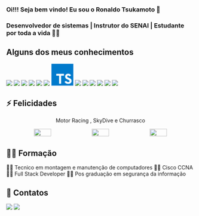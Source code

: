 ### Oi!!! Seja bem vindo! Eu sou o Ronaldo Tsukamoto 👋
### Desenvolvedor de sistemas | Instrutor do SENAI | Estudante por toda a vida 👩‍💻

##  Alguns dos meus conhecimentos 
<div style="display: inline_block">
  <img height="60" windth="60" src="https://cdn.jsdelivr.net/gh/devicons/devicon/icons/php/php-original.svg">
  <img height="60" windth="60" src="https://cdn.jsdelivr.net/gh/devicons/devicon/icons/csharp/csharp-original.svg">
  <img height="60" windth="60" src="https://cdn.jsdelivr.net/gh/devicons/devicon/icons/javascript/javascript-original.svg" />
  <img height="60" windth="60" src="https://cdn.jsdelivr.net/gh/devicons/devicon/icons/angularjs/angularjs-original.svg">
  <img height="60" windth="60" src="https://cdn.jsdelivr.net/gh/devicons/devicon/icons/mysql/mysql-original-wordmark.svg" />
  <img height="60" windth="60" src="https://cdn.jsdelivr.net/gh/devicons/devicon/icons/microsoftsqlserver/microsoftsqlserver-plain.svg" >
 
  <img  height="60" width="60" src="https://raw.githubusercontent.com/devicons/devicon/master/icons/typescript/typescript-plain.svg">
  <img  height="60" windth="60" src="https://cdn.jsdelivr.net/gh/devicons/devicon/icons/react/react-original-wordmark.svg" />
  <img  height="60" windth="60" src="https://cdn.jsdelivr.net/gh/devicons/devicon/icons/html5/html5-original.svg" />
  <img  height="60" windth="60" src="https://cdn.jsdelivr.net/gh/devicons/devicon/icons/css3/css3-original.svg" />
  <img  height="60" windth="60" src="https://cdn.jsdelivr.net/gh/devicons/devicon/icons/bootstrap/bootstrap-original.svg" />
   <img height="80" windth="80" src="https://cdn.qwiklabs.com/SOUHCWvev6HmfC5QztXJd%2BCkSK8%2B3WGWg%2BF%2Fww%2FfqXA%3D" >
   <img height="80" windth="80" src="https://cdn.qwiklabs.com/TbOoOcpQdNxRawSvSE3K5cbakxBmki8F%2FgjwN6yKY98%3D" >
  
</div>

## ⚡ Felicidades
<div align="center">
  <p> Motor Racing , SkyDive e  Churrasco </p>
  <img width="30%" height="30%"  src="https://media.tenor.com/ZXAeDZRGIBAAAAAd/spin-kart.gif"/>
  <img width="30%" height="30%"  src="https://media.tenor.com/Mi5YG2X9798AAAAd/sky-dive-spin.gif"/>
  <img width="30%" height="30%"  src="https://media.tenor.com/6KCO3yWBNP8AAAAC/bbq-barbeque.gif"/>
</div>
  
</div>

## 👩‍🎓 Formação
<div style="display: block">
  👩‍💻 Tecnico em montagem e manutenção de computadores
  👩‍💻 Cisco CCNA
  👩‍💻 Full Stack Developer
  👩‍💻 Pos graduação em segurança da informação <br>

  </div>

## 💬 Contatos
<div id="badges">
  <a href = "mailto:billiesp@gmail.com"><img src="https://img.shields.io/badge/Hotmail-D14836?style=for-the-badge&logo=gmail&logoColor=white" target="_blank"></a>
<a href = "https://www.linkedin.com/in/ronaldo-tsukamoto-7aa89312b/" target="_blank"><img src="https://img.shields.io/badge/linkedin-%230077B5.svg?&style=for-the-badge&logo=linkedin&logoColor=white"></a>

</div>
